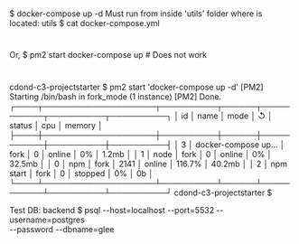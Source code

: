 #
$  docker-compose up -d
Must run from inside 'utils' folder
where is located:
utils $ cat docker-compose.yml 

#
Or,
$ pm2 start docker-compose up	# Does not work
#
cdond-c3-projectstarter $ pm2 start 'docker-compose up -d'
[PM2] Starting /bin/bash in fork_mode (1 instance)
[PM2] Done.
┌────┬────────────────────┬──────────┬──────┬───────────┬──────────┬──────────┐
│ id │ name               │ mode     │ ↺    │ status    │ cpu      │ memory   │
├────┼────────────────────┼──────────┼──────┼───────────┼──────────┼──────────┤
│ 3  │ docker-compose up… │ fork     │ 0    │ online    │ 0%       │ 1.2mb    │
│ 1  │ node               │ fork     │ 0    │ online    │ 0%       │ 32.5mb   │
│ 0  │ npm                │ fork     │ 2141 │ online    │ 116.7%   │ 40.2mb   │
│ 2  │ npm start          │ fork     │ 0    │ stopped   │ 0%       │ 0b       │
└────┴────────────────────┴──────────┴──────┴───────────┴──────────┴──────────┘
cdond-c3-projectstarter $ 

Test DB:
backend $ psql --host=localhost --port=5532 --username=postgres \
 --password --dbname=glee
